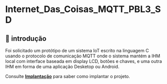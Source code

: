 # Internet_Das_Coisas_MQTT_PBL3_SD

## 🚀 introdução

Foi solicitado um protótipo de um sistema IoT escrito na linguagem C usando o protocolo de comunicação MQTT onde o sistema mantém a IHM local com interface baseada em display LCD, botões e chaves, e uma outra IHM em forma de uma aplicação Desketop ou Android.

Consulte **[Implantação](#-implanta%aC3%A7%C3%A3o)** para saber como implantar o projeto.
